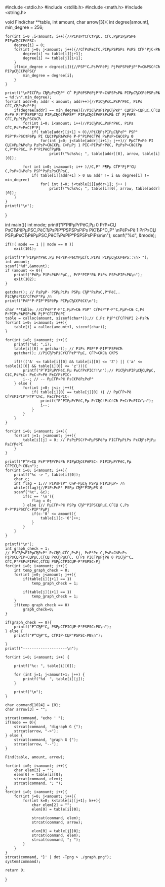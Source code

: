 #include <stdio.h>
#include <stdlib.h>
#include <math.h>
#include <string.h>


void Find(char **table, int amount, char arrow[3]){
    int degree[amount], min_degree = 256;
    
    for(int i=0 ;i<amount; i++){//РїРѕРґСЃС‡РµС‚ СЃС‚РµРїРµРЅРё РІРµСЂС€РёРЅС‹
        degree[i] = 0;
        for(int j=0; j<amount; j++){//СЃРѕР±СЃС‚РІРµРЅРЅРѕ РѕРЅ СЃР°РјС‹Р№
            degree[i] += table[i][j+1];
            degree[i] += table[j][i+1];
        }
        if(min_degree > degree[i]){//РЅР°С…РѕРґРёРј РјРёРЅРёРјР°Р»СЊРЅСѓСЋ РІРµСЂС€РёРЅСѓ
            min_degree = degree[i];
        }
    }
    
    printf("\nРІСЃРµ СЂРµР±СЂР° СЃ РјРёРЅРёРјР°Р»СЊРЅРѕР№ РІРµСЂС€РёРЅРѕР№ = %d:\n",min_degree);
    for(int addr=0; addr < amount; addr++){//РїСЂРѕС…РѕРґРёС‚ РїРѕ СЃС‚СЂРѕРєР°Рј 
        if(degree[addr] == min_degree){//РїСЂРѕРІРµСЂРєР° СЏРІР»СЏРµС‚СЃСЏ Р»Рё РґР°РЅРЅР°СЏ РІРµСЂС€РёРЅР° РІРµСЂС€РёРЅРѕР№ СЃ РјРёРЅ СЃС‚РµРїРµРЅСЊСЋ  
            for(int i=0; i<amount; i++)//РїСЂРѕС…РѕРґРёС‚ РїРѕ СЃС‚РѕР»Р±С†Р°Рј
                if( table[addr][i+1] > 0)//РїСЂРѕРІРµСЂРєР° РЅР° РЅР°Р»РёС‡РёРµ РІ СЏС‡РµР№РєРё Р·Р°РїРёСЃРё Р±РѕР»СЊС€Рµ 0
                    for(int j=0; j<table[addr][i+1]; j++)// РµСЃР»Рё РІ СЏС‡РµР№РєРµ Р±РѕР»СЊС€Рµ С‡РµРј 1 РІС‹РІРѕРґРёС‚ Р±РѕР»СЊС€Рµ С‚Р°РєРёС… Р·Р°РїРёСЃРµР№
                        printf("%c%s%c; ", table[addr][0], arrow, table[i][0]);

            for( int i=0; i<amount; i++ )//С‚Р° Р¶Рµ СЃР°РјР°СЏ С‚РѕР»СЊРєРѕ РЅР°РѕР±РѕСЂРѕС‚ 
                if( table[i][addr+1] > 0 && addr != i && degree[i] != min_degree)
                    for( int j=0; j<table[i][addr+1]; j++ )
                        printf("%c%s%c; ", table[i][0], arrow, table[addr][0]);
        }
    }
    printf("\n");
}



int main(){
    int mode;
    printf("Р’РІРµРґРёС‚Рµ 0 РґР»СЏ РѕСЂРёРµРЅС‚РёСЂРѕРІР°РЅРЅРѕРіРѕ РіСЂР°С„Р° \nРёР»Рё 1 РґР»СЏ РЅРµРѕСЂРёРµРЅС‚РёСЂРѕРІР°РЅРЅРѕРіРѕ\n\n");
    scanf("%d", &mode);
    
    if(!( mode == 1 || mode == 0 ))
        exit(101);
    
    printf("Р’РІРµРґРёС‚Рµ РєРѕР»РёС‡РµСЃС‚РІРѕ РІРµСЂС€РёРЅ::\n> ");
    int amount;
    scanf("%d",&amount);
    if (amount <= 0){
        printf("РќРµ РїРѕР№РґРµС‚, РґР°РІР°Р№ РїРѕ РЅРѕРІРѕР№\n");
        exit(102);
    }
    
    getchar(); // Р±РµР· РЅРµРіРѕ РЅРµ СЂР°Р±РѕС‚Р°РёС‚. РїСЂРѕРїСѓСЃРєР°Рµ /n
    printf("РќР°Р·РІР°РЅРёРµ РІРµСЂС€РёС€\n");
    
    char **table; //СѓРєР°Р·Р°С‚РµР»СЊ РЅР° СѓРєР°Р·Р°С‚РµР»СЊ С‚Рє РґРІРѕР№РЅРѕР№ РјР°СЃСЃРёРІ
    table = calloc(amount, sizeof(char*));// С‚Рє РјР°СЃСЃРёРІ 2-РѕР№ 
    for(int i=0; i<amount; i++){
        table[i] = calloc(amount+1, sizeof(char));
    }
    
    for(int i=0; i<amount; i++){
        printf("%d: ",i);
        table[i][0] = getchar(); // РїРѕ РЅР°Р·РІР°РЅРёСЋ
        getchar(); //РїСЂРѕРїСѓСЃРєР°РµС‚ СЃР»СЌС‰ СЌРЅ

        if(!(('A' <= table[i][0] && table[i][0] <= 'Z') || ('a' <= table[i][0] && table[i][0] <= 'z'))){
            printf("Р’РІРµРґРёС‚Рµ Р±СѓРєРІСѓ!\n");// РїСЂРѕРІРµСЂСЏРµС‚ С‡С‚РѕР±С‹ Р±С‹Р»Рё Р±СѓРєРІС‹
            i--; // -- РµСЃР»Рё РѕС€РёР±РєР°
        } else {
            for(int j=0; j<i; j++){
                if( table[i][0] == table[j][0] ){ // РµСЃР»Рё СЃРѕРІРїР°РґР°СЋС‚ Р±СѓРєРІС‹
                    printf("Р’РІРµРґРёС‚Рµ РґСЂСѓРіСѓСЋ Р±СѓРєРІСѓ\n");
                    i--;
                }
            }
        }
    }
        
    for(int i=0; i<amount; i++){
        for(int j=1; j<amount; j++){
            table[i][j] = 0; // РѕР±РЅСѓР»РµРЅРёРµ РІСЃРµРіРѕ РєСЂРѕРјРµ Р±СѓРєРІ
        }
    }
    
    printf("Р”Р»СЏ РєР°Р¶РґРѕР№ РІРµСЂС€РёРЅС‹ РІРІРµРґРёС‚Рµ СЃРІСЏР·СЊ\n");
    for(int i=0; i<amount; i++){
        printf("%c -> ", table[i][0]);
        char c;
        int flag = 1;// РїРѕРєР° СЋР·РµСЂ РЅРµ РІРІРµР» /n
        while(flag){//РїРѕРєР° РЅРµ СЂР°РІРµРЅ 0
        scanf("%c", &c);
            if(c == '\n'){
                flag = 0;
            } else {// РµСЃР»Рё РЅРµ СЂР°РІРЅСЏРµС‚СЃСЏ С‚Рѕ Р·Р°РїРёСЃС‹РІР°РµРј
                if(c-'0' <= amount){
                    table[i][c-'0']++;
                }
            }
        }
    }

    printf("\n");
    int graph_check = 1;
    // РїСЂРѕРІРµСЂРєР° РєСЂРµСЃС‚РѕРј, РєР°Рє С‚РѕР»СЊРєРѕ РїРѕСЏРІР»СЏРµС‚СЃСЏ РєСЂРµСЃС‚ СЃРѕ РІСЃРµРјРё 0 РіСЂР°С„ СЃС‚Р°РЅРѕРІРёС‚СЃСЏ РЅРµСЃРІСЏР·Р°РЅРЅС‹Рј
    for(int i=0; i<amount; i++){
        int temp_graph_check = 0; 
        for(int j=0; j<amount; j++){
            if(table[i][j+1] == 1)
                temp_graph_check = 1;
    
            if(table[j][i+1] == 1)
                temp_graph_check = 1;
        }
        if(temp_graph_check == 0)
            graph_check=0;
    }
    
    if(graph_check == 0){
        printf("Р“СЂР°С„ РЅРµСЃРІСЏР·Р°РЅРЅС‹Р№\n");
    } else {
        printf("Р“СЂР°С„ СЃРІР·СЏР°РЅРЅС‹Р№\n");

    }
    printf("--------------------\n");

    for(int i=0; i<amount; i++) {
        
        printf("%c: ", table[i][0]);
        
        for (int j=1; j<amount+1; j++) {
            printf("%d  ", table[i][j]);
        }

        printf("\n");
    }

    char command[1024] = {0};
    char arrow[3] = "";
    
    strcat(command, "echo ' ");
    if(mode == 0){
        strcat(command, "digraph G {");
        strcat(arrow, "->");
    } else {
        strcat(command, "graph G {");
        strcat(arrow, "--");
    }
    
    Find(table, amount, arrow);

    for(int i=0; i<amount; i++){
        char elem[3] = "";
        elem[0] = table[i][0];
        strcat(command, elem);
        strcat(command, "; ");
    }
    for(int i=0; i<amount; i++){
        for(int j=0; j<amount; j++){
            for(int k=0; k<table[i][j+1]; k++){
                char elem[2] = "";
                elem[0] = table[i][0];
                
                strcat(command, elem);
                strcat(command, arrow);
                
                elem[0] = table[j][0];
                strcat(command, elem);
                strcat(command, "; ");
            }
        }
    }
    strcat(command, "}' | dot -Tpng > ./graph.png");
    system(command);
    
    return 0;
}
